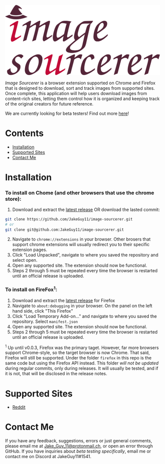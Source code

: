 <img src="res/icons/logo-large.png" alt="Image Sourcerer" width=1024>

*Image Sourcerer* is a browser extension supported on Chrome and Firefox that is designed to download, sort and track images from supported sites. Once complete, this application will help users download images from content-rich sites, letting them control how it is organized and keeping track of the original creators for future reference.

We are currently looking for beta testers! Find out more [here](https://github.com/JakeGuy11/image-sourcerer/blob/main/beta-testing.md)!

# Contents
- [Installation](#Installation)
- [Supported Sites](#Supported-Sites)
- [Contact Me](#Contact-Me)

# Installation
### To install on Chome (and other browsers that use the chrome store):
1. Download and extract the [latest release](https://github.com/JakeGuy11/image-sourcerer/releases) OR download the lasted commit:
```bash
git clone https://github.com/JakeGuy11/image-sourcerer.git
# or
git clone git@github.com:JakeGuy11/image-sourcerer.git
```
2. Navigate to `chrome://extensions` in your browser. Other brosers that support chrome extensions will usually redirect you to their specific extension pages.
3. Click "Load Unpacked", navigate to where you saved the repository and select open.
5. Open any supported site. The extension should now be functional.
6. Steps 2 through 5 must be repeated every time the browser is restarted until an official release is uploaded.

### To install on FireFox<sup>1</sup>:
1. Download and extract the [latest release](https://github.com/JakeGuy11/image-sourcerer/releases) for Firefox
2. Navigate to `about:debugging` in your browser. On the panel on the left hand side, click "This Firefox"
3. Click "Load Temporary Add-on..." and navigate to where you saved the repository. Select `manifest.json`
5. Open any supported site. The extension should now be functional.
6. Steps 2 through 5 must be repeated every time the browser is restarted until an official release is uploaded.

<sup>1</sup> Up until v0.0.3, Firefox was the primary taget. However, far more browsers support Chrome-style, so the target browser is now Chrome. That said, Firefox will still be supported. Under the folder `firefox` in this repo is the same code but using the Firefox API instead. This folder *will not be updated* during regular commits, only during releases. It will usually be tested, and if it is not, that will be disclosed in the release notes. 

# Supported Sites
- [Reddit](https://www.reddit.com/)

# Contact Me
If you have any feedback, suggestions, errors or just general comments, please email me at Jake_Guy_11@protonmail.ch, or open an error through GitHub. If you have inquiries about *beta testing specifically*, email me or contact me on Discord at JakeGuy11#1541.
